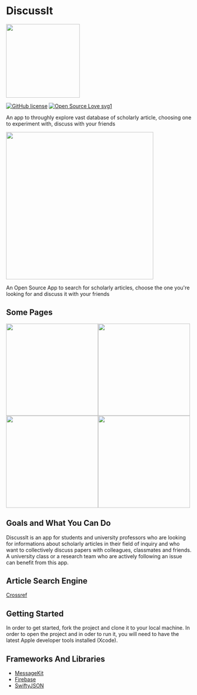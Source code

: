 # DiscussIt

<img src="https://user-images.githubusercontent.com/60321318/78985428-07f66b00-7b3e-11ea-9e96-254cb353d318.png" width="200">

[![GitHub license](https://img.shields.io/github/license/Naereen/StrapDown.js.svg)](https://github.com/Naereen/StrapDown.js/blob/master/LICENSE) [![Open Source Love svg1](https://badges.frapsoft.com/os/v1/open-source.svg?v=103)](https://github.com/ellerbrock/open-source-badges/)

An app to throughly explore vast database of scholarly article, choosing one to experiment with, discuss with your friends

<img src="https://user-images.githubusercontent.com/60321318/78994648-d8535d00-7b55-11ea-8a59-a77df5f40fbe.png" width="400">

An Open Source App to search for scholarly articles, choose the one you're looking for and discuss it with your friends 

## Some Pages

 <img src="https://user-images.githubusercontent.com/60321318/79543345-8903b400-80a2-11ea-9dc1-860dbdcd42f1.png" width="250"><img src="https://user-images.githubusercontent.com/60321318/79543349-8a34e100-80a2-11ea-9046-e0c0303bfe1d.png" width="250"><img src="https://user-images.githubusercontent.com/60321318/79543351-8bfea480-80a2-11ea-81af-543881f08a89.png" width="250"><img src="https://user-images.githubusercontent.com/60321318/79544025-9a998b80-80a3-11ea-81e7-0fcdee17b3a9.png" width="250">

## Goals and What You Can Do 

DiscussIt is an app for students and university professors who are looking for informations about scholarly articles in their field of inquiry and who want to collectively discuss papers with colleagues, classmates and friends. A university class or a research team who are actively following an issue can benefit from this app. 

## Article Search Engine

[Crossref](https://www.crossref.org) 

## Getting Started

In order to get started, fork the project and clone it to your local machine. In order to open the project and in oder to run it, you will need to have the latest Apple developer tools installed (Xcode).

## Frameworks And Libraries 

* [MessageKit](https://github.com/MessageKit/MessageKit)
* [Firebase](https://firebase.google.com)
* [SwiftyJSON](https://github.com/SwiftyJSON/SwiftyJSON)

